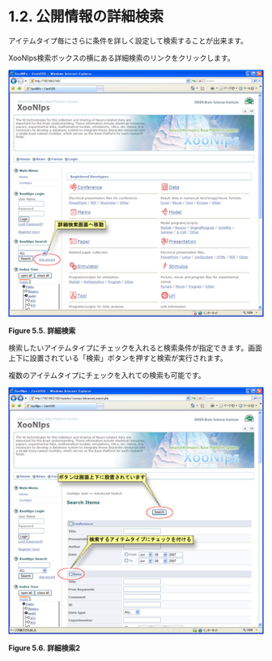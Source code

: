 # 1.2. 公開情報の詳細検索

アイテムタイプ毎にさらに条件を詳しく設定して検索することが出来ます。

XooNIps検索ボックスの横にある詳細検索のリンクをクリックします。

![Advanced search](../../.gitbook/assets/xoonips-operate5%20%281%29.png)

**Figure 5.5.**  **詳細検索**

検索したいアイテムタイプにチェックを入れると検索条件が指定できます。画面上下に設置されている「検索」ボタンを押すと検索が実行されます。

複数のアイテムタイプにチェックを入れての検索も可能です。

![Advanced search 2](../../.gitbook/assets/xoonips-operate6.png)

**Figure 5.6.**  **詳細検索2**

